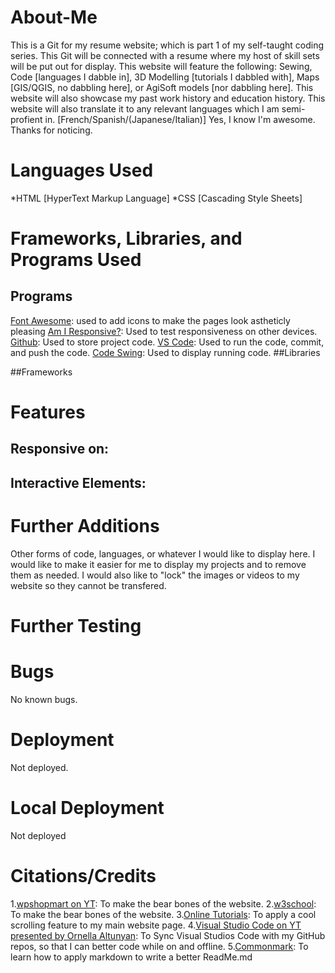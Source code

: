 # About-Me
This is a Git for my resume website; which is part 1 of my self-taught coding series. 
This Git will be connected with a resume where my host of skill sets will be put out for display. 
This website will feature the following: Sewing, Code [languages I dabble in], 3D Modelling [tutorials I dabbled with], Maps [GIS/QGIS, no dabbling here], or AgiSoft models [nor dabbling here]. 
This website will also showcase my past work history and education history. 
This website will also translate it to any relevant languages which I am semi-profient in. [French/Spanish/(Japanese/Italian)]
Yes, I know I'm awesome. Thanks for noticing. 

# Languages Used
*HTML [HyperText Markup Language]
*CSS [Cascading Style Sheets]

# Frameworks, Libraries, and Programs Used
## Programs
[Font Awesome](https://fontawesome.com/): used to add icons to make the pages look astheticly pleasing
[Am I Responsive?](https://ui.dev/amiresponsive): Used to test responsiveness on other devices.
[Github](https://github.com/): Used to store project code.
[VS Code](https://code.visualstudio.com/): Used to run the code, commit, and push the code. 
[Code Swing](https://marketplace.visualstudio.com/items?itemName=codespaces-Contrib.codeswing): Used to display running code.
##Libraries

##Frameworks

# Features
## Responsive on:
## Interactive Elements: 

# Further Additions
Other forms of code, languages, or whatever I would like to display here. I would like to make it easier for me to display my projects and to remove them as needed. I would also like to "lock" the images or videos to my website so they cannot be transfered.
# Further Testing

# Bugs
No known bugs.

# Deployment
Not deployed. 

# Local Deployment
Not deployed

# Citations/Credits
1.[wpshopmart on YT](https://youtu.be/Wv0_zNIozgw): To make the bear bones of the website. 
2.[w3school](https://www.w3schools.com/html/html_css.asp): To make the bear bones of the website.
3.[Online Tutorials](https://youtu.be/1wfeqDyMUx4): To apply a cool scrolling feature to my main website page.
4.[Visual Studio Code on YT presented by Ornella Altunyan](https://youtu.be/srQjolk7rj8): To Sync Visual Studios Code with my GitHub repos, so that I can better code while on and offline. 
5.[Commonmark](https://commonmark.org/help/): To learn how to apply markdown to write a better ReadMe.md
